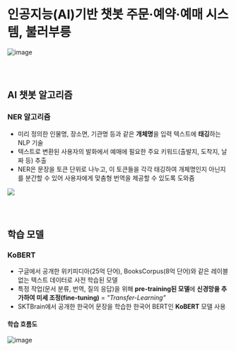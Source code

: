 # 인공지능(AI)기반 챗봇 주문·예약·예매 시스템, 불러부릉



![image](https://user-images.githubusercontent.com/79521972/215462121-739c08cf-af88-4ee9-b549-b6849c35b1bc.png)


### <br/>
  
  
##   AI 챗봇 알고리즘
### NER 알고리즘
- 미리 정의한 인물명, 장소면, 기관명 등과 같은 **개체명**을 입력 텍스트에 **태깅**하는 NLP 기술
- 텍스트로 변환된 사용자의 발화에서 예매에 필요한 주요 키워드(출발지, 도착지, 날짜 등) 추출
- NER은 문장을 토큰 단위로 나누고, 이 토큰들을 각각 태깅하여 개체명인지 아닌지를
분간할 수 있어 사용자에게 맞춤형 번역을 제공할 수 있도록 도와줌



<img src = "https://user-images.githubusercontent.com/77714083/217755352-3b43900e-8737-4b51-9538-503cabba88ad.png">

### <br/>

## 학습 모델
### KoBERT

- 구글에서 공개한 위키피디아(25억 단어), BooksCorpus(8억 단어)와 같은 레이블 없는 텍스트 데이터로 사전 학습된 모델
- 특정 작업(문서 분류, 번역, 질의 응답)을 위해 **pre-training된 모델**에 **신경망을 추가하여 미세 조정(fine-tuning)** = *"Transfer-Learning"*
- SKTBrain에서 공개한 한국어 문장을 학습한 한국어 BERT인 **KoBERT** 모델 사용

#### 학습 흐름도
![image](https://user-images.githubusercontent.com/77714083/217759721-84818334-381c-4e6b-ab70-50ebdbe07a0b.png)



